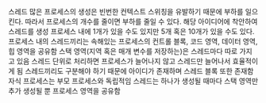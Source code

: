 스레드
    많은 프로세스의 생성은 빈번한 컨텍스트 스위칭을 유발하기 때문에 부하를 일으킨다.
    따라서 프로세스의 개수를 줄이면 부하를 줄일 수 있다.
        해당 아이디어에 착안하여 스레드를 생성
        프로세스 내에 1개가 있을 수도 있지만 5개 혹은 10개가 있을 수도 있다.
        프로세스 내의 스레드끼리는 속해있는 프로세스의 컨트롤 블록, 코드 영역, 데이터 영역, 힙 영역을 공유함
            스택 영역(지역 혹은 매개 변수를 저장하는)은 스레드마다 따로 가지고 있음
        스레드 단위로 처리하면 프로세스가 늘어나지 않고 스레드만 늘어나서 효율적이게 됨
    스레드끼리도 구분해야 하기 때문에 아이디가 존재하며 스레드 블록 또한 존재함
        자식 프로세스는 부모 프로세스와 독립적임
            스레드는 하나가 생성될 때마다 스택 영역만 추가 생성될 뿐 프로세스 영역을 공유함
        